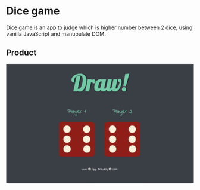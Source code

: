 # Dice game
Dice game is an app to judge which is higher number between 2 dice, using vanilla JavaScript and manupulate DOM.

## Product

!["DICE GAME"](https://github.com/CarlSmoky/dice_game/blob/main/docs/Dice_Game.png?raw=true)